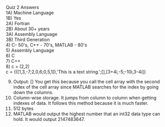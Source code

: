 Quiz 2 Answers  
1A) Machine Language  
1B) Yes  
2A) Fortran  
2B) About 30+ years    
3A) Assembly Language  
3B) Third Generation  
4) C- 50's, C++ - 70's, MATLAB - 80's  
5) Assembly Language  
6) C  
7) C++  
8) c = (2,2)  
   c = {([1,3,-7;2,0,6;0,5,1]),'This is a text string.';[],[3+4i,-5;-10i,3-4i]}   

9) Output: [] You get this because you call the cell array with the second index of the cell array since MATLAB searches for the index by going down the columns.    
10) Column-wise storage. It jumps from column to column when getting indexes of data. It follows this method because it is much faster.  
11) 512 bytes  
12) MATLAB would output the highest number that an int32 data type can hold. It would output 2147483647.   
